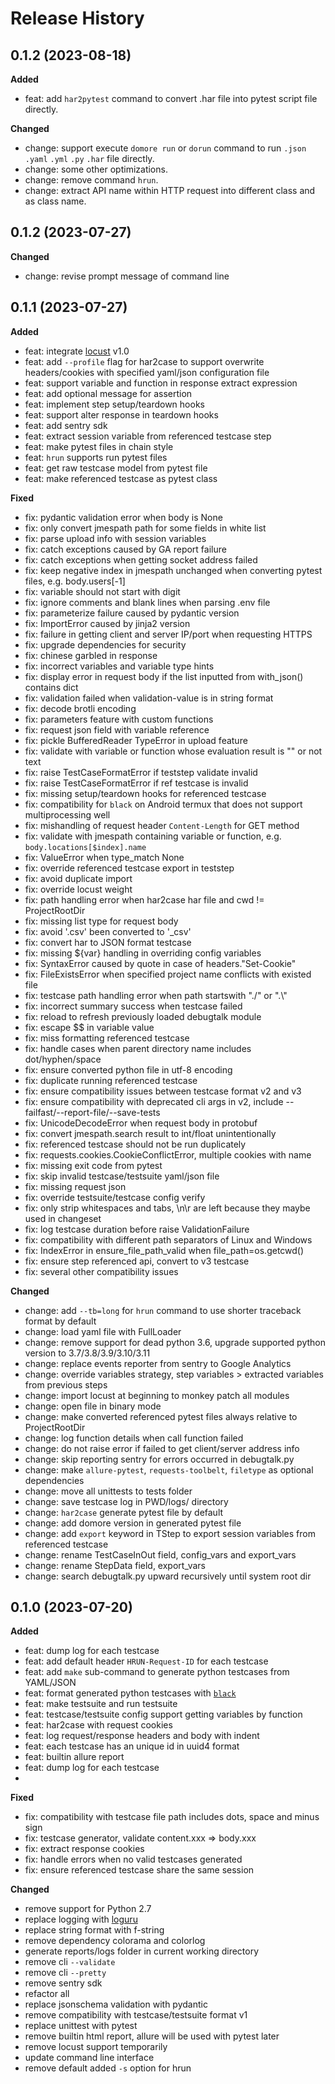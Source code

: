 # Release History

## 0.1.2 (2023-08-18)

**Added**
 - feat: add `har2pytest` command to convert .har file into pytest script file directly.

**Changed**

- change: support execute `domore run` or `dorun` command to run `.json` `.yaml` `.yml` `.py` `.har` file directly.
- change: some other optimizations.
- change: remove command `hrun`.
- change: extract API name within HTTP request into different class and as class name.

## 0.1.2 (2023-07-27)

**Changed**

- change: revise prompt message of command line

## 0.1.1 (2023-07-27)

**Added**

- feat: integrate [locust](https://locust.io/) v1.0
- feat: add `--profile` flag for har2case to support overwrite headers/cookies with specified yaml/json configuration file
- feat: support variable and function in response extract expression
- feat: add optional message for assertion
- feat: implement step setup/teardown hooks
- feat: support alter response in teardown hooks
- feat: add sentry sdk
- feat: extract session variable from referenced testcase step
- feat: make pytest files in chain style
- feat: `hrun` supports run pytest files
- feat: get raw testcase model from pytest file
- feat: make referenced testcase as pytest class

**Fixed**

- fix: pydantic validation error when body is None
- fix: only convert jmespath path for some fields in white list
- fix: parse upload info with session variables
- fix: catch exceptions caused by GA report failure
- fix: catch exceptions when getting socket address failed
- fix: keep negative index in jmespath unchanged when converting pytest files, e.g. body.users[-1]
- fix: variable should not start with digit
- fix: ignore comments and blank lines when parsing .env file
- fix: parameterize failure caused by pydantic version
- fix: ImportError caused by jinja2 version
- fix: failure in getting client and server IP/port when requesting HTTPS
- fix: upgrade dependencies for security
- fix: chinese garbled in response
- fix: incorrect variables and variable type hints
- fix: display error in request body if the list inputted from with_json() contains dict
- fix: validation failed when validation-value is in string format
- fix: decode brotli encoding
- fix: parameters feature with custom functions
- fix: request json field with variable reference
- fix: pickle BufferedReader TypeError in upload feature
- fix: validate with variable or function whose evaluation result is "" or not text
- fix: raise TestCaseFormatError if teststep validate invalid
- fix: raise TestCaseFormatError if ref testcase is invalid
- fix: missing setup/teardown hooks for referenced testcase
- fix: compatibility for `black` on Android termux that does not support multiprocessing well
- fix: mishandling of request header `Content-Length` for GET method
- fix: validate with jmespath containing variable or function, e.g. `body.locations[$index].name`
- fix: ValueError when type_match None
- fix: override referenced testcase export in teststep
- fix: avoid duplicate import
- fix: override locust weight
- fix: path handling error when har2case har file and cwd != ProjectRootDir
- fix: missing list type for request body
- fix: avoid '.csv' been converted to '_csv'
- fix: convert har to JSON format testcase
- fix: missing ${var} handling in overriding config variables
- fix: SyntaxError caused by quote in case of headers."Set-Cookie"
- fix: FileExistsError when specified project name conflicts with existed file
- fix: testcase path handling error when path startswith "./" or ".\\"
- fix: incorrect summary success when testcase failed
- fix: reload to refresh previously loaded debugtalk module
- fix: escape $$ in variable value
- fix: miss formatting referenced testcase
- fix: handle cases when parent directory name includes dot/hyphen/space
- fix: ensure converted python file in utf-8 encoding
- fix: duplicate running referenced testcase
- fix: ensure compatibility issues between testcase format v2 and v3
- fix: ensure compatibility with deprecated cli args in v2, include --failfast/--report-file/--save-tests
- fix: UnicodeDecodeError when request body in protobuf
- fix: convert jmespath.search result to int/float unintentionally
- fix: referenced testcase should not be run duplicately
- fix: requests.cookies.CookieConflictError, multiple cookies with name
- fix: missing exit code from pytest
- fix: skip invalid testcase/testsuite yaml/json file
- fix: missing request json
- fix: override testsuite/testcase config verify
- fix: only strip whitespaces and tabs, \n\r are left because they maybe used in changeset
- fix: log testcase duration before raise ValidationFailure
- fix: compatibility with different path separators of Linux and Windows
- fix: IndexError in ensure_file_path_valid when file_path=os.getcwd()
- fix: ensure step referenced api, convert to v3 testcase
- fix: several other compatibility issues

**Changed**

- change: add `--tb=long` for `hrun` command to use shorter traceback format by default
- change: load yaml file with FullLoader
- change: remove support for dead python 3.6, upgrade supported python version to 3.7/3.8/3.9/3.10/3.11
- change: replace events reporter from sentry to Google Analytics
- change: override variables strategy, step variables > extracted variables from previous steps
- change: import locust at beginning to monkey patch all modules
- change: open file in binary mode
- change: make converted referenced pytest files always relative to ProjectRootDir
- change: log function details when call function failed
- change: do not raise error if failed to get client/server address info
- change: skip reporting sentry for errors occurred in debugtalk.py
- change: make `allure-pytest`, `requests-toolbelt`, `filetype` as optional dependencies
- change: move all unittests to tests folder
- change: save testcase log in PWD/logs/ directory
- change: `har2case` generate pytest file by default
- change: add domore version in generated pytest file
- change: add `export` keyword in TStep to export session variables from referenced testcase
- change: rename TestCaseInOut field, config_vars and export_vars
- change: rename StepData field, export_vars
- change: search debugtalk.py upward recursively until system root dir

## 0.1.0 (2023-07-20)

**Added**

- feat: dump log for each testcase
- feat: add default header `HRUN-Request-ID` for each testcase
- feat: add `make` sub-command to generate python testcases from YAML/JSON
- feat: format generated python testcases with [`black`](https://github.com/psf/black)
- feat: make testsuite and run testsuite
- feat: testcase/testsuite config support getting variables by function
- feat: har2case with request cookies
- feat: log request/response headers and body with indent
- feat: each testcase has an unique id in uuid4 format
- feat: builtin allure report
- feat: dump log for each testcase
- 
**Fixed**

- fix: compatibility with testcase file path includes dots, space and minus sign
- fix: testcase generator, validate content.xxx => body.xxx
- fix: extract response cookies
- fix: handle errors when no valid testcases generated
- fix: ensure referenced testcase share the same session

**Changed**

- remove support for Python 2.7
- replace logging with [loguru](https://github.com/Delgan/loguru)
- replace string format with f-string
- remove dependency colorama and colorlog
- generate reports/logs folder in current working directory
- remove cli `--validate`
- remove cli `--pretty`
- remove sentry sdk
- refactor all
- replace jsonschema validation with pydantic
- remove compatibility with testcase/testsuite format v1
- replace unittest with pytest
- remove builtin html report, allure will be used with pytest later
- remove locust support temporarily
- update command line interface
- remove default added `-s` option for hrun